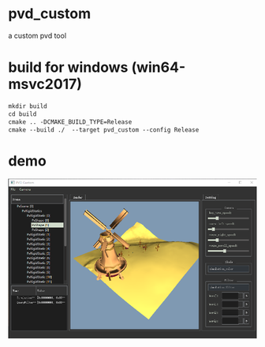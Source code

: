 # pvd_custom
a custom pvd tool

# build for windows (win64-msvc2017)
```
mkdir build  
cd build  
cmake .. -DCMAKE_BUILD_TYPE=Release  
cmake --build ./  --target pvd_custom --config Release  
```

# demo
![avatar](https://github.com/StrongerSuperman/pvd_custom/blob/master/demo/demo.png)
